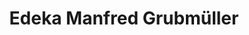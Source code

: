---
title: "Edeka Manfred Grubmüller"
url: /aicha-vorm-wald/edeka-manfred-grubmueller/
shop: Supermarkt
---